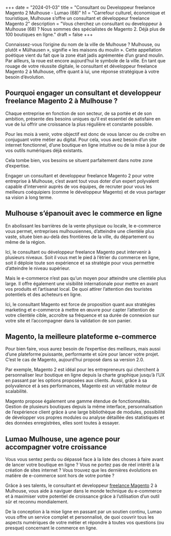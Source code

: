 +++
date = "2024-01-03"
title = "Consultant ou Developpeur freelance Magento 2 Mulhouse - Lumao (68)"
h1 = "Carrefour culturel, économique et touristique, Mulhouse s’offre un consultant et développeur freelance Magento 2"
description = "Vous cherchez un consultant ou developpeur à Mulhouse (68) ? Nous sommes des spécialistes de Magento 2. Déjà plus de 100 boutiques en ligne."
draft = false
+++

Connaissez-vous l’origine du nom de la ville de Mulhouse ? Mulhouse, ou plutôt « Mülhausen », signifie « les maisons du moulin ». Cette appellation poétique vient du fait que la zone était jadis agrémentée d’un grand moulin. Par ailleurs, la roue est encore aujourd’hui le symbole de la ville. En tant que rouage de votre réussite digitale, le consultant et développeur freelance Magento 2 à Mulhouse, offre quant à lui, une réponse stratégique à votre besoin d’évolution.

## Pourquoi engager un consultant et developpeur freelance Magento 2 à Mulhouse ?

Chaque entreprise en fonction de son secteur, de sa portée et de son ambition, présente des besoins uniques qu’il est essentiel de satisfaire en vue de lui offrir une croissance la plus régulière et constante possible.

Pour les mois à venir, votre objectif est donc de vous lancer ou de croître en conjuguant votre métier au digital. Pour cela, vous avez besoin d’un site internet fonctionnel, d’une boutique en ligne intuitive ou de la mise à jour de vos outils numériques déjà existants.

Cela tombe bien, vos besoins se situent parfaitement dans notre zone d’expertise.

Engager un consultant et developpeur freelance Magento 2 pour votre entreprise à Mulhouse, c’est avant tout vous doter d’un expert polyvalent capable d’intervenir auprès de vos équipes, de recruter pour vous les meilleurs coéquipiers (comme le développeur Magento) et de vous partager sa vision à long terme.

## Mulhouse s’épanouit avec le commerce en ligne

En abolissant les barrières de la vente physique ou locale, le e-commerce vous permet, entreprises mulhousiennes, d’atteindre une clientèle plus vaste, située bien au-delà des frontières de la ville, du département ou même de la région.

Ici, le consultant ou développeur freelance Magento peut intervenir à plusieurs niveaux. Soit il vous met le pied à l’étrier du commerce en ligne, soit il déploie toute son expérience et sa stratégie pour vous permettre d’atteindre le niveau supérieur.

Mais le e-commerce n’est pas qu’un moyen pour atteindre une clientèle plus large. Il offre également une visibilité internationale pour mettre en avant vos produits et l’artisanat local. De quoi attirer l’attention des touristes potentiels et des acheteurs en ligne.

Ici, le consultant Magento est force de proposition quant aux stratégies marketing et e-commerce à mettre en œuvre pour capter l’attention de votre clientèle cible, accroître sa fréquence et sa durée de connexion sur votre site et l’accompagner dans la validation de son panier.

## Magento, la meilleure plateforme e-commerce

Pour bien faire, vous aurez besoin de l’expertise des meilleurs, mais aussi d’une plateforme puissante, performante et sûre pour lancer votre projet. C’est le cas de Magento, aujourd’hui proposé dans sa version 2.0.

Par exemple, Magento 2 est idéal pour les entrepreneurs qui cherchent à personnaliser leur boutique en ligne depuis la charte graphique jusqu’à l’UX en passant par les options proposées aux clients. Aussi, grâce à sa polyvalence et à ses performances, Magento est un véritable moteur de scalabilité.

Magento propose également une gamme étendue de fonctionnalités. Gestion de plusieurs boutiques depuis la même interface, personnalisation de l’expérience client grâce à une large bibliothèque de modules, possibilité de développer vos propres modules ou analyse détaillée des statistiques et des données enregistrées, elles sont toutes à essayer.

## Lumao Mulhouse, une agence pour accompagner votre croissance

Vous vous sentez perdu ou dépassé face à la liste des choses à faire avant de lancer votre boutique en ligne ? Vous ne portez pas de réel intérêt à la création de sites internet ? Vous trouvez que les dernières évolutions en matière de e-commerce sont hors de votre portée ?

Grâce à ses talents, le consultant et developpeur [freelance Magento](/ecommerce/cms/magento/freelance/) 2 à Mulhouse, vous aide à naviguer dans le monde technique du e-commerce et à maximiser votre potentiel de croissance grâce à l’utilisation d’un outil sûr et reconnu mondialement.

De la conception à la mise ligne en passant par un soutien continu, Lumao vous offre un service complet et personnalisé, de quoi couvrir tous les aspects numériques de votre métier et répondre à toutes vos questions (ou presque) concernant le commerce en ligne.
